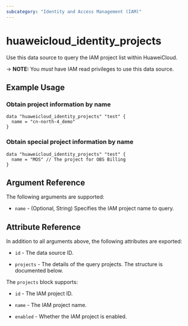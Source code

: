 ```yaml
---
subcategory: "Identity and Access Management (IAM)"
---
```


# huaweicloud_identity_projects

Use this data source to query the IAM project list within HuaweiCloud.

-> **NOTE:** You *must* have IAM read privileges to use this data source.

## Example Usage

### Obtain project information by name

```hcl
data "huaweicloud_identity_projects" "test" {
  name = "cn-north-4_demo"
}
```

### Obtain special project information by name

```hcl
data "huaweicloud_identity_projects" "test" {
  name = "MOS" // The project for OBS Billing
}
```

## Argument Reference

The following arguments are supported:

* `name` - (Optional, String) Specifies the IAM project name to query.

## Attribute Reference

In addition to all arguments above, the following attributes are exported:

* `id` - The data source ID.

* `projects` - The details of the query projects. The structure is documented below.

The `projects` block supports:

* `id` - The IAM project ID.

* `name` - The IAM project name.

* `enabled` - Whether the IAM project is enabled.
